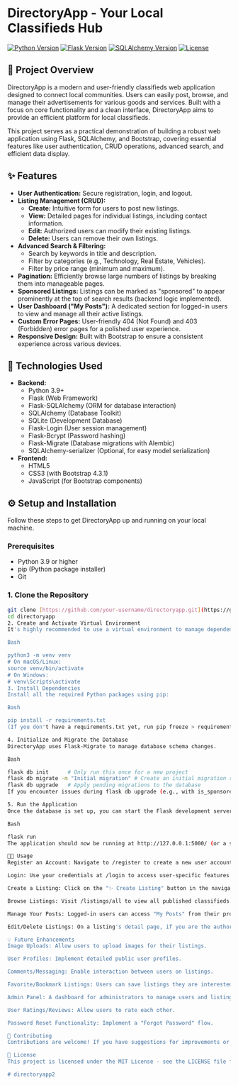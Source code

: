 # DirectoryApp - Your Local Classifieds Hub

[![Python Version](https://img.shields.io/badge/Python-3.9%2B-blue.svg)](https://www.python.org/)
[![Flask Version](https://img.shields.io/badge/Flask-2.x-lightgrey.svg)](https://flask.palletsprojects.com/)
[![SQLAlchemy Version](https://img.shields.io/badge/SQLAlchemy-1.4%2B-red.svg)](https://www.sqlalchemy.org/)
[![License](https://img.shields.io/badge/License-MIT-green.svg)](LICENSE)

## 🌟 Project Overview

DirectoryApp is a modern and user-friendly classifieds web application designed to connect local communities. Users can easily post, browse, and manage their advertisements for various goods and services. Built with a focus on core functionality and a clean interface, DirectoryApp aims to provide an efficient platform for local classifieds.

This project serves as a practical demonstration of building a robust web application using Flask, SQLAlchemy, and Bootstrap, covering essential features like user authentication, CRUD operations, advanced search, and efficient data display.

## ✨ Features

* **User Authentication:** Secure registration, login, and logout.
* **Listing Management (CRUD):**
    * **Create:** Intuitive form for users to post new listings.
    * **View:** Detailed pages for individual listings, including contact information.
    * **Edit:** Authorized users can modify their existing listings.
    * **Delete:** Users can remove their own listings.
* **Advanced Search & Filtering:**
    * Search by keywords in title and description.
    * Filter by categories (e.g., Technology, Real Estate, Vehicles).
    * Filter by price range (minimum and maximum).
* **Pagination:** Efficiently browse large numbers of listings by breaking them into manageable pages.
* **Sponsored Listings:** Listings can be marked as "sponsored" to appear prominently at the top of search results (backend logic implemented).
* **User Dashboard ("My Posts"):** A dedicated section for logged-in users to view and manage all their active listings.
* **Custom Error Pages:** User-friendly 404 (Not Found) and 403 (Forbidden) error pages for a polished user experience.
* **Responsive Design:** Built with Bootstrap to ensure a consistent experience across various devices.

## 🚀 Technologies Used

* **Backend:**
    * Python 3.9+
    * Flask (Web Framework)
    * Flask-SQLAlchemy (ORM for database interaction)
    * SQLAlchemy (Database Toolkit)
    * SQLite (Development Database)
    * Flask-Login (User session management)
    * Flask-Bcrypt (Password hashing)
    * Flask-Migrate (Database migrations with Alembic)
    * SQLAlchemy-serializer (Optional, for easy model serialization)
* **Frontend:**
    * HTML5
    * CSS3 (with Bootstrap 4.3.1)
    * JavaScript (for Bootstrap components)

## ⚙️ Setup and Installation

Follow these steps to get DirectoryApp up and running on your local machine.

### Prerequisites

* Python 3.9 or higher
* pip (Python package installer)
* Git

### 1. Clone the Repository

```bash
git clone [https://github.com/your-username/directoryapp.git](https://github.com/your-username/directoryapp.git)  # Replace with your actual repo URL
cd directoryapp
2. Create and Activate Virtual Environment
It's highly recommended to use a virtual environment to manage dependencies.

Bash

python3 -m venv venv
# On macOS/Linux:
source venv/bin/activate
# On Windows:
# venv\Scripts\activate
3. Install Dependencies
Install all the required Python packages using pip:

Bash

pip install -r requirements.txt
(If you don't have a requirements.txt yet, run pip freeze > requirements.txt after installing your necessary packages, or manually add Flask Flask-SQLAlchemy Flask-Bcrypt Flask-Login Flask-Migrate SQLAlchemy-serializer to a new requirements.txt file and then run pip install -r requirements.txt)

4. Initialize and Migrate the Database
DirectoryApp uses Flask-Migrate to manage database schema changes.

Bash

flask db init      # Only run this once for a new project
flask db migrate -m "Initial migration" # Create an initial migration script
flask db upgrade   # Apply pending migrations to the database
If you encounter issues during flask db upgrade (e.g., with is_sponsored column), refer to recent fixes in the project history, typically related to nullable=False without server_default for existing data.

5. Run the Application
Once the database is set up, you can start the Flask development server:

Bash

flask run
The application should now be running at http://127.0.0.1:5000/ (or a similar address).

🧑‍💻 Usage
Register an Account: Navigate to /register to create a new user account.

Login: Use your credentials at /login to access user-specific features.

Create a Listing: Click on the "✨ Create Listing" button in the navigation bar to post a new advertisement.

Browse Listings: Visit /listings/all to view all published classifieds. Use the search bar and filters to refine your results.

Manage Your Posts: Logged-in users can access "My Posts" from their profile dropdown to view and manage their own listings.

Edit/Delete Listings: On a listing's detail page, if you are the author, you will see options to edit or delete it.

💡 Future Enhancements
Image Uploads: Allow users to upload images for their listings.

User Profiles: Implement detailed public user profiles.

Comments/Messaging: Enable interaction between users on listings.

Favorite/Bookmark Listings: Users can save listings they are interested in.

Admin Panel: A dashboard for administrators to manage users and listings.

User Ratings/Reviews: Allow users to rate each other.

Password Reset Functionality: Implement a "Forgot Password" flow.

🤝 Contributing
Contributions are welcome! If you have suggestions for improvements or new features, please open an issue or submit a pull request.

📄 License
This project is licensed under the MIT License - see the LICENSE file for details.

# directoryapp2
